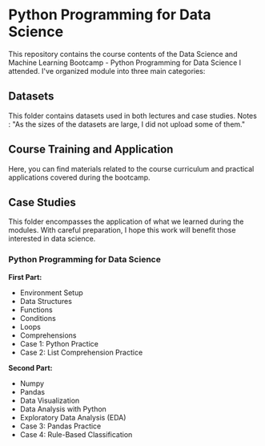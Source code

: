 # Python Programming for Data Science

This repository contains the course contents of the Data Science and Machine Learning Bootcamp - Python Programming for Data Science I attended. I've organized module into three main categories:

## Datasets
This folder contains datasets used in both lectures and case studies.
Notes : "As the sizes of the datasets are large, I did not upload some of them."

## Course Training and Application
Here, you can find materials related to the course curriculum and practical applications covered during the bootcamp.

## Case Studies
This folder encompasses the application of what we learned during the modules. With careful preparation, I hope this work will benefit those interested in data science.

### Python Programming for Data Science
**First Part:**
- Environment Setup
- Data Structures
- Functions
- Conditions
- Loops
- Comprehensions
- Case 1: Python Practice
- Case 2: List Comprehension Practice

**Second Part:**
- Numpy
- Pandas
- Data Visualization
- Data Analysis with Python
- Exploratory Data Analysis (EDA)
- Case 3: Pandas Practice
- Case 4: Rule-Based Classification

